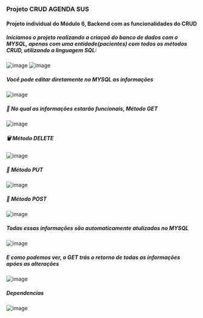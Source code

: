 <h3> Projeto CRUD AGENDA SUS </h3>
<h4> Projeto individual do Módulo 6, Backend com as funcionalidades do CRUD </h4> 
<h5> Iniciamos o projeto realizando a criaçaõ do banco de dados com o MYSQL, apenas com uma entidade(pacientes) com todos os métodos CRUD, utilizando a linguagem SQL: </h5>
  
![image](https://user-images.githubusercontent.com/112409145/223207609-aaeb1290-5c5c-40c7-b5ff-34906e77fc33.png) ![image](https://user-images.githubusercontent.com/112409145/223209586-d3243d1e-c3af-4962-9369-0d0cec42e188.png)


  <h5>   Você pode editar diretamente no MYSQL as informações  </h5>

![image](https://user-images.githubusercontent.com/112409145/223209137-4dce2589-af7f-432e-a6e0-9670cc5921dd.png)

<h5> 📖 No qual as informações estarão funcionais, Método GET </h5>

![image](https://user-images.githubusercontent.com/112409145/223210298-ee74d3ce-48be-4cc5-bb3f-609f4eaa6164.png)

<h5> 🗑 Método DELETE </h5>

![image](https://user-images.githubusercontent.com/112409145/223211043-e3c2e389-02fc-4d31-9be7-3509b7f33463.png)


<h5> 📝 Método PUT </h5>


![image](https://user-images.githubusercontent.com/112409145/223211744-b98706ad-ff81-406a-bf07-7f711ce69d5b.png)

<h5> 📝 Método POST </h5>

![image](https://user-images.githubusercontent.com/112409145/223212788-9e589302-04ff-471a-b7c5-2a7f99368db6.png)

<h5> Todas essas informações são automaticamente atulizadas no MYSQL</h5>

![image](https://user-images.githubusercontent.com/112409145/223213058-0e4284b1-0d3f-46f1-b13f-60f859b1cd94.png)

<h5> E como podemos ver, o GET trás o retorno de todas as informações apóes as alterações</h5>

![image](https://user-images.githubusercontent.com/112409145/223213396-4383bb3a-0c4d-4c1f-98ee-a399d7ce6ec0.png)

<h5> Dependencias </h5>


![image](https://user-images.githubusercontent.com/112409145/223214249-31afde58-eafb-40e0-a11a-a747d4bd3825.png)




  
